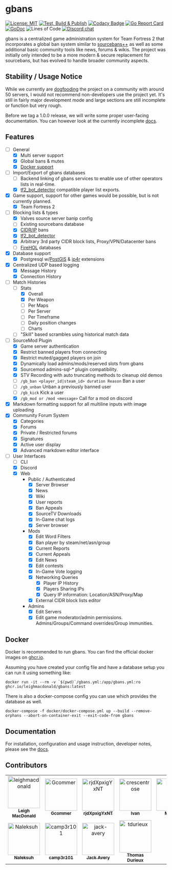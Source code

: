 # gbans

[![License: MIT](https://img.shields.io/badge/License-MIT-yellow.svg)](https://opensource.org/licenses/MIT)
[![Test, Build & Publish](https://github.com/leighmacdonald/gbans/actions/workflows/build.yml/badge.svg?branch=master)](https://github.com/leighmacdonald/gbans/actions/workflows/build.yml)
[![Codacy Badge](https://api.codacy.com/project/badge/Grade/f06234b0551a49cc8ac111d7b77827b2)](https://www.codacy.com/manual/leighmacdonald/gbans?utm_source=github.com&amp;utm_medium=referral&amp;utm_content=leighmacdonald/gbans&amp;utm_campaign=Badge_Grade)
[![Go Report Card](https://goreportcard.com/badge/github.com/leighmacdonald/gbans)](https://goreportcard.com/report/github.com/leighmacdonald/gbans)
[![GoDoc](https://godoc.org/github.com/leighmacdonald/gbans?status.svg)](https://pkg.go.dev/github.com/leighmacdonald/gbans)
![Lines of Code](https://tokei.rs/b1/github/leighmacdonald/gbans)
[![Discord chat](https://img.shields.io/discord/704508824320475218)](https://discord.gg/YEWed3wY3F)

gbans is a centralized game administration system for Team Fortress 2 that incorporates a global ban system similar to
[sourcebans++](https://github.com/sbpp/sourcebans-pp/) as well as some additional basic community tools like news, forums & wikis.
The project was initially only intended to be a more modern & secure replacement for sourcebans, but has evolved to
handle broader community aspects.

## Stability / Usage Notice

While we currently are [dogfooding](https://en.wikipedia.org/wiki/Eating_your_own_dog_food) the project on a
community with around 50 servers, I would not recommend non-developers use the project yet. It's still in fairly
major development mode and large sections are still incomplete or function but very rough.

Before we tag a 1.0.0 release, we will write some proper user-facing documentation. You can however look at the 
currently incomplete [docs](https://leighmacdonald.github.io/gbans/docs/INTRO).

## Features

- [ ] General
    - [x] Multi server support
    - [x] Global bans & mutes
    - [x] [Docker support](https://ghcr.io/leighmacdonald/gbans:latest)
- [ ] Import/Export of gbans databases
    - [ ] Backend linking of gbans services to enable use of other operators lists in real-time.
    - [x] [tf2_bot_detector](https://github.com/PazerOP/tf2_bot_detector) compatible player list exports.
- [x] Game support, support for other games would be possible, but is not currently planned.
    - [x] Team Fortress 2
- [ ] Blocking lists & types
    - [x] Valves source server banip config
    - [ ] Existing sourcebans database
    - [x] [CIDR/IP](https://en.wikipedia.org/wiki/Classless_Inter-Domain_Routing) bans
    - [x] [tf2_bot_detector](https://github.com/PazerOP/tf2_bot_detector/blob/master/staging/cfg/playerlist.official.json)
    - [x] Arbitrary 3rd party CIDR block lists, Proxy/VPN/Datacenter bans
    - [ ] [FireHOL](https://github.com/firehol/blocklist-ipsets) databases
- [x] Database support
    - [x] Postgresql w/[PostGIS](https://postgis.net/) & [ip4r](https://github.com/RhodiumToad/ip4r) extensions
- [x] Centralized UDP based logging
    - [x] Message History
    - [x] Connection History
- [ ] Match Histories
    - [ ] Stats
        - [x] Overall
        - [x] Per Weapon
        - [ ] Per Maps
        - [ ] Per Server
        - [ ] Per Timeframe
        - [ ] Daily position changes
        - [ ] Charts
    - [ ] "Skill" based scrambles using historical match data
- [ ] SourceMod Plugin
    - [x] Game server authentication
    - [x] Restrict banned players from connecting
    - [x] Restrict muted/gagged players on join
    - [x] Dynamically load admins/mods/reserved slots from gbans
    - [x] Sourcemod admins-sql-* plugin compatibility.
    - [x] STV Recording with auto truncating methods to cleanup old demos
    - [ ] `/gb_ban <player_id|steam_id> duration Reason` Ban a user
    - [ ] `/gb_unban` Unban a previously banned user
    - [ ] `/gb_kick` Kick a user
    - [x] `/gb_mod or /mod <message>` Call for a mod on discord
- [x] Markdown formatting support for all multiline inputs with image uploading
- [x] Community Forum System
  - [x] Categories
  - [x] Forums
  - [x] Private / Restricted forums
  - [x] Signatures
  - [x] Active user display
  - [x] Advanced markdown editor interface
- [ ] User Interfaces
    - [ ] CLI
    - [x] Discord
    - [x] Web
        - Public / Authenticated
          - [x] Server Browser
          - [x] News
          - [x] Wiki
          - [x] User reports
          - [x] Ban Appeals
          - [x] SourceTV Downloads
          - [x] In-Game chat logs
          - [x] Server browser
        - Mods
          - [x] Edit Word Filters
          - [x] Ban player by steam/net/asn/group
          - [x] Current Reports
          - [x] Current Appeals
          - [x] Edit News
          - [x] Edit contests
          - [x] In-Game Vote logging
          - [x] Networking Queries
            - [x] Player IP History
            - [x] Players Sharing IPs
            - [x] Query IP information: Location/ASN/Proxy/Map
          - [x] External CIDR block lists editor
        - Admins
            - [x] Edit Servers
            - [x] Edit game moderator/admin permissions. Admins/Groups/Command overrides/Group immunities.

## Docker

Docker is recommended to run gbans. You can find the official docker images on
[ghcr.io](https://github.com/leighmacdonald/gbans/pkgs/container/gbans).

Assuming you have created your config file and have a database setup you can run it using something
like:

    docker run -it --rm -v `$(pwd)`/gbans.yml:/app/gbans.yml:ro ghcr.io/leighmacdonald/gbans:latest

There is also a docker-compose config you can use which provides the database as well.

    docker-compose -f docker/docker-compose.yml up --build --remove-orphans --abort-on-container-exit --exit-code-from gbans

## Documentation

For installation, configuration and usage instruction, developer notes, please see the [docs](https://leighmacdonald.github.io/gbans/docs/INTRO).

## Contributors

<!-- readme: contributors -start -->
<table>
	<tbody>
		<tr>
            <td align="center">
                <a href="https://github.com/leighmacdonald">
                    <img src="https://avatars.githubusercontent.com/u/591973?v=4" width="100;" alt="leighmacdonald"/>
                    <br />
                    <sub><b>Leigh MacDonald</b></sub>
                </a>
            </td>
            <td align="center">
                <a href="https://github.com/Gcommer">
                    <img src="https://avatars.githubusercontent.com/u/243352?v=4" width="100;" alt="Gcommer"/>
                    <br />
                    <sub><b>Gcommer</b></sub>
                </a>
            </td>
            <td align="center">
                <a href="https://github.com/rjdXpxigYxNT">
                    <img src="https://avatars.githubusercontent.com/u/168137561?v=4" width="100;" alt="rjdXpxigYxNT"/>
                    <br />
                    <sub><b>rjdXpxigYxNT</b></sub>
                </a>
            </td>
            <td align="center">
                <a href="https://github.com/crescentrose">
                    <img src="https://avatars.githubusercontent.com/u/9057156?v=4" width="100;" alt="crescentrose"/>
                    <br />
                    <sub><b>Ivan</b></sub>
                </a>
            </td>
            <td align="center">
                <a href="https://github.com/Mircoxi">
                    <img src="https://avatars.githubusercontent.com/u/95107897?v=4" width="100;" alt="Mircoxi"/>
                    <br />
                    <sub><b>Mircoxi</b></sub>
                </a>
            </td>
            <td align="center">
                <a href="https://github.com/Tolfx">
                    <img src="https://avatars.githubusercontent.com/u/57797792?v=4" width="100;" alt="Tolfx"/>
                    <br />
                    <sub><b>Matthew</b></sub>
                </a>
            </td>
		</tr>
		<tr>
            <td align="center">
                <a href="https://github.com/Naleksuh">
                    <img src="https://avatars.githubusercontent.com/u/24828999?v=4" width="100;" alt="Naleksuh"/>
                    <br />
                    <sub><b>Naleksuh</b></sub>
                </a>
            </td>
            <td align="center">
                <a href="https://github.com/camp3r101">
                    <img src="https://avatars.githubusercontent.com/u/10223311?v=4" width="100;" alt="camp3r101"/>
                    <br />
                    <sub><b>camp3r101</b></sub>
                </a>
            </td>
            <td align="center">
                <a href="https://github.com/jack-avery">
                    <img src="https://avatars.githubusercontent.com/u/47289484?v=4" width="100;" alt="jack-avery"/>
                    <br />
                    <sub><b>Jack Avery</b></sub>
                </a>
            </td>
            <td align="center">
                <a href="https://github.com/tdurieux">
                    <img src="https://avatars.githubusercontent.com/u/5577568?v=4" width="100;" alt="tdurieux"/>
                    <br />
                    <sub><b>Thomas Durieux</b></sub>
                </a>
            </td>
		</tr>
	<tbody>
</table>
<!-- readme: contributors -end -->